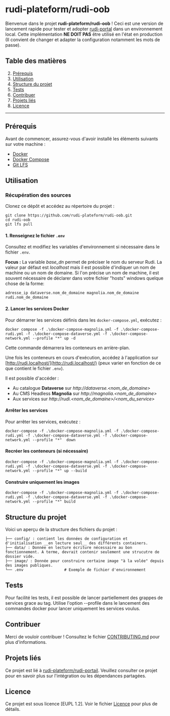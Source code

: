 # **rudi-plateform/rudi-oob**

Bienvenue dans le projet **rudi-plateform/rudi-oob** ! Ceci est une version de lancement rapide pour tester et adopter [rudi-portal](https://github.com/rudi-platform/rudi-portal) dans un environnement local. Cette implémentation __NE DOIT PAS__ être utilisé en l'état en production (Il convient de changer et adapter la configuration notamment les mots de passe). 

## Table des matières
2. [Prérequis](#prérequis)
4. [Utilisation](#utilisation)
5. [Structure du projet](#structure-du-projet)
6. [Tests](#tests)
7. [Contribuer](#contribuer)
8. [Projets liés](#projets-liés)
9. [Licence](#licence)

---

## Prérequis

Avant de commencer, assurez-vous d'avoir installé les éléments suivants sur votre machine :
- [Docker](https://docs.docker.com/get-docker/)
- [Docker Compose](https://docs.docker.com/compose/install/)
- [Git LFS](https://git-lfs.com/)


## Utilisation

### Récupération des sources

Clonez ce dépôt et accédez au répertoire du projet :

```
git clone https://github.com/rudi-plateform/rudi-oob.git
cd rudi-oob
git lfs pull
```

#### 1. Renseignez le fichier `.env`

Consultez et modifiez les variables d'environnement si nécessaire dans le fichier `.env`.

**Focus :**
La variable *base_dn* permet de préciser le nom du serveur Rudi.
La valeur par défaut est *localhost* mais il est possible d'indiquer un nom de machine ou un nom de domaine.
Si l'on précise un nom de machine, il est souvent nécessaire de déclarer dans votre fichier "hosts" windows quelque chose de la forme:

```
adresse_ip dataverse.nom_de_domaine magnolia.nom_de_domaine rudi.nom_de_domaine
```

#### 2. Lancer les services Docker

Pour démarrer les services définis dans les `docker-compose.yml`, exécutez :

```
docker compose -f .\docker-compose-magnolia.yml -f .\docker-compose-rudi.yml -f .\docker-compose-dataverse.yml -f .\docker-compose-network.yml --profile "*" up -d
```

Cette commande démarrera les conteneurs en arrière-plan.

Une fois les conteneurs en cours d'exécution, accédez à l'application sur [http://rudi.localhost/](http://rudi.localhost/) (peux varier en fonction de ce que contient le fichier `.env`).

Il est possible d'accéder :

- Au catalogue **Dataverse** sur *http://dataverse.<nom_de_domaine>*
- Au CMS Headless **Magnolia** sur *http://magnolia.<nom_de_domaine>*
- Aux services sur *http://rudi.<nom_de_domaine>/<nom_du_service>*


#### Arrêter les services

Pour arrêter les services, exécutez :

```
docker-compose -f .\docker-compose-magnolia.yml -f .\docker-compose-rudi.yml -f .\docker-compose-dataverse.yml -f .\docker-compose-network.yml --profile "*"  down
```

#### Recréer les conteneurs (si nécessaire)

```
docker-compose -f .\docker-compose-magnolia.yml -f .\docker-compose-rudi.yml -f .\docker-compose-dataverse.yml -f .\docker-compose-network.yml --profile "*" up --build
```

#### Construire uniquement les images

```
docker-compose -f .\docker-compose-magnolia.yml -f .\docker-compose-rudi.yml -f .\docker-compose-dataverse.yml -f .\docker-compose-network.yml --profile "*" build
```

## Structure du projet

Voici un aperçu de la structure des fichiers du projet :

```
├── config/ : contient les données de configuration et d'initialisation __en lecture seul__ des différents containers.
├── data/ : Donnée en lecture écriture nécessaire au bon fonctionnement. A terme, devrait contenir seulement une strucutre de dossier vide.
├── image/ : Donnée pour construire certaine image "à la volée" depuis des images publiques.
└── .env                  # Exemple de fichier d'environnement
```

## Tests

Pour facilité les tests, il est possible de lancer partiellement des grappes de services grace au tag. Utilise l'option --profile dans le lancement des commandes docker pour lancer uniquement les services voulus.

## Contribuer

Merci de vouloir contribuer ! Consultez le fichier [CONTRIBUTING.md](./CONTRIBUTING.md) pour plus d'informations.

## Projets liés

Ce projet est lié à [rudi-plateform/rudi-portail](https://github.com/rudi-platform/rudi-portal). Veuillez consulter ce projet pour en savoir plus sur l'intégration ou les dépendances partagées.

## Licence

Ce projet est sous licence [EUPL 1.2]. Voir le fichier [Licence](./LICENSE) pour plus de détails.

